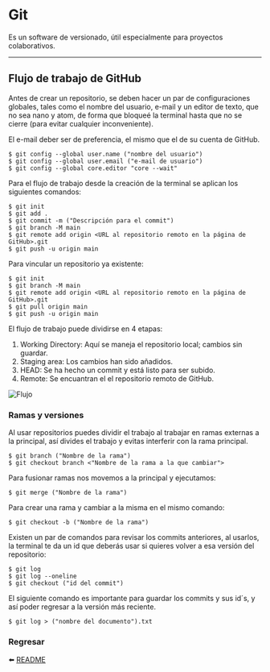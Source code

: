 # Git
Es un software de versionado, útil especialmente para proyectos colaborativos.

---
## Flujo de trabajo de GitHub
Antes de crear un repositorio, se deben hacer un par de configuraciones globales, tales como el nombre del usuario, e-mail y un editor de texto, que no sea nano y atom, de forma que bloqueé la terminal hasta que no se cierre (para evitar cualquier inconveniente).

El e-mail deber ser de preferencia, el mismo que el de su cuenta de GitHub.

```
$ git config --global user.name ("nombre del usuario")
$ git config --global user.email ("e-mail de usuario")
$ git config --global core.editor "core --wait"
```
Para el flujo de trabajo desde la creación de la terminal se aplican los siguientes comandos:
```
$ git init
$ git add .
$ git commit -m ("Descripción para el commit")
$ git branch -M main
$ git remote add origin <URL al repositorio remoto en la página de GitHub>.git
$ git push -u origin main
```

Para vincular un repositorio ya existente:
```
$ git init
$ git branch -M main
$ git remote add origin <URL al repositorio remoto en la página de GitHub>.git
$ git pull origin main
$ git push -u origin main
```

El flujo de trabajo puede dividirse en 4 etapas:
1. Working Directory: Aquí se maneja el repositorio local; cambios sin guardar.
1. Staging area: Los cambios han sido añadidos.
1. HEAD: Se ha hecho un commit y está listo para ser subido.
1. Remote: Se encuantran el el repositorio remoto de GitHub.

![Flujo](https://bluuweb.github.io/tutorial-github/img/git-flujo.png)

### Ramas y versiones
Al usar repositorios puedes dividir el trabajo al trabajar en ramas externas a la principal, así divides el trabajo y evitas interferir con la rama principal.

```
$ git branch ("Nombre de la rama")
$ git checkout branch <"Nombre de la rama a la que cambiar">
```

Para fusionar ramas nos movemos a la principal y ejecutamos:
```
$ git merge ("Nombre de la rama")
```

Para crear una rama y cambiar a la misma en el mismo comando:
```
$ git checkout -b ("Nombre de la rama")
```

Existen un par de comandos para revisar los commits anteriores, al usarlos, la terminal te da un id que deberás usar si quieres volver a esa versión del repositorio:
```
$ git log
$ git log --oneline
$ git checkout ("id del commit")
```
El siguiente comando es importante para guardar los commits y sus id´s, y así poder regresar a la versión más reciente.

```
$ git log > ("nombre del documento").txt
```

### Regresar
:arrow_left: [README](README.md)